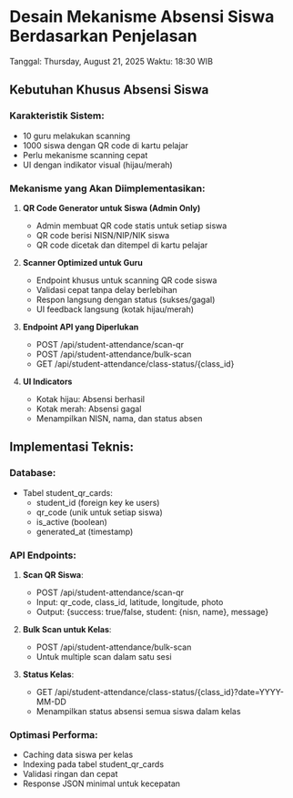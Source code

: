# Desain Mekanisme Absensi Siswa Berdasarkan Penjelasan
Tanggal: Thursday, August 21, 2025
Waktu: 18:30 WIB

## Kebutuhan Khusus Absensi Siswa

### Karakteristik Sistem:
- 10 guru melakukan scanning
- 1000 siswa dengan QR code di kartu pelajar
- Perlu mekanisme scanning cepat
- UI dengan indikator visual (hijau/merah)

### Mekanisme yang Akan Diimplementasikan:

1. **QR Code Generator untuk Siswa (Admin Only)**
   - Admin membuat QR code statis untuk setiap siswa
   - QR code berisi NISN/NIP/NIK siswa
   - QR code dicetak dan ditempel di kartu pelajar

2. **Scanner Optimized untuk Guru**
   - Endpoint khusus untuk scanning QR code siswa
   - Validasi cepat tanpa delay berlebihan
   - Respon langsung dengan status (sukses/gagal)
   - UI feedback langsung (kotak hijau/merah)

3. **Endpoint API yang Diperlukan**
   - POST /api/student-attendance/scan-qr
   - POST /api/student-attendance/bulk-scan
   - GET /api/student-attendance/class-status/{class_id}

4. **UI Indicators**
   - Kotak hijau: Absensi berhasil
   - Kotak merah: Absensi gagal
   - Menampilkan NISN, nama, dan status absen

## Implementasi Teknis:

### Database:
- Tabel student_qr_cards:
  - student_id (foreign key ke users)
  - qr_code (unik untuk setiap siswa)
  - is_active (boolean)
  - generated_at (timestamp)

### API Endpoints:
1. **Scan QR Siswa**:
   - POST /api/student-attendance/scan-qr
   - Input: qr_code, class_id, latitude, longitude, photo
   - Output: {success: true/false, student: {nisn, name}, message}

2. **Bulk Scan untuk Kelas**:
   - POST /api/student-attendance/bulk-scan
   - Untuk multiple scan dalam satu sesi

3. **Status Kelas**:
   - GET /api/student-attendance/class-status/{class_id}?date=YYYY-MM-DD
   - Menampilkan status absensi semua siswa dalam kelas

### Optimasi Performa:
- Caching data siswa per kelas
- Indexing pada tabel student_qr_cards
- Validasi ringan dan cepat
- Response JSON minimal untuk kecepatan